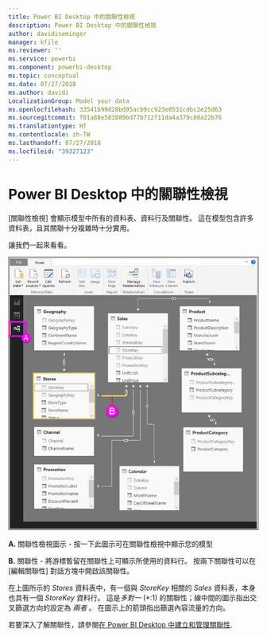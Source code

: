 ```yaml
---
title: Power BI Desktop 中的關聯性檢視
description: Power BI Desktop 中的關聯性檢視
author: davidiseminger
manager: kfile
ms.reviewer: ''
ms.service: powerbi
ms.component: powerbi-desktop
ms.topic: conceptual
ms.date: 07/27/2018
ms.author: davidi
LocalizationGroup: Model your data
ms.openlocfilehash: 33541b99d28bd95acb9cc923e0531cdbc2e25d63
ms.sourcegitcommit: f01a88e583889bd77b712f11da4a379c88a22b76
ms.translationtype: HT
ms.contentlocale: zh-TW
ms.lasthandoff: 07/27/2018
ms.locfileid: "39327123"
---
```

# <a name="relationship-view-in-power-bi-desktop"></a>Power BI Desktop 中的關聯性檢視
[關聯性檢視] 會顯示模型中所有的資料表、資料行及關聯性。 這在模型包含許多資料表，且其關聯十分複雜時十分實用。

讓我們一起來看看。

![](media/desktop-relationship-view/relationshipview_fullscreen.png)

**A.**  關聯性檢視圖示 - 按一下此圖示可在關聯性檢視中顯示您的模型

**B.** 關聯性 - 將游標暫留在關聯性上可顯示所使用的資料行。 按兩下關聯性可以在 [編輯關聯性] 對話方塊中開啟該關聯性。 

在上圖所示的 *Stores* 資料表中，有一個與 *StoreKey* 相關的 *Sales* 資料表，本身也具有一個 *StoreKey* 資料行。 這是*多對一* (\*:1) 的關聯性；線中間的圖示指出交叉篩選方向的設定為 *兩者* 。 在圖示上的箭頭指出篩選內容流量的方向。

若要深入了解關聯性，請參閱[在 Power BI Desktop 中建立和管理關聯性](desktop-create-and-manage-relationships.md).

